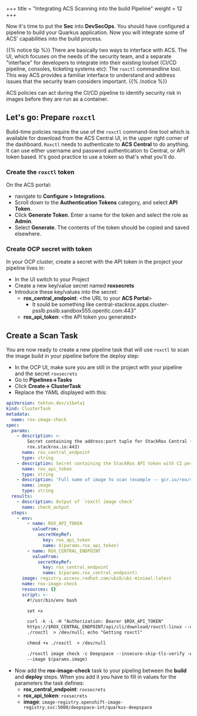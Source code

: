 +++
title = "Integrating ACS Scanning into the build Pipeline"
weight = 12
+++

Now it's time to put the **Sec** into **DevSecOps**. You should have configured a pipeline to build your Quarkus application. Now you will integrate some of ACS' capabilities into the build process.

{{% notice tip %}}
There are basically two ways to interface with ACS. The UI, which focuses on the needs of the security team, and a separate "interface" for developers to integrate into their existing toolset (CI/CD pipeline, consoles, ticketing systems etc): The `roxctl` commandline tool. This way ACS provides a familiar interface to understand and address issues that the security team considers important.
{{% /notice %}}

ACS policies can act during the CI/CD pipeline to identify security risk in images before they are run as a container.

## Let's go: Prepare `roxctl`

Build-time policies require the use of the `roxctl` command-line tool which is available for download from the ACS Central UI, in the upper right corner of the dashboard. `Roxctl` needs to authenticate to **ACS Central** to do anything. It can use either username and password authentication to Central, or API token based. It's good practice to use a token so that's what you'll do.

### Create the `roxctl` token

On the ACS portal:
- navigate to **Configure > Integrations**.
- Scroll down to the **Authentication Tokens** category, and select **API Token**.
- Click **Generate Token**. Enter a name for the token and select the role as **Admin**.
- Select **Generate**. The contents of the token should be copied and saved elsewhere.

### Create OCP secret with token
In your OCP cluster, create a secret with the API token in the project your pipeline lives in:
- In the UI switch to your Project
- Create a new key/value secret named **roxsecrets**
- Introduce these key/values into the secret:
  - **rox_central_endpoint**: \<the URL to your **ACS Portal**>
    - It sould be something like central-stackrox.apps.cluster-psslb.psslb.sandbox555.opentlc.com:443"
  - **rox_api_token**: \<the API token you generated>

## Create a Scan Task
You are now ready to create a new pipeline task that will use `roxctl` to scan the image build in your pipeline before the deploy step:
- In the OCP UI, make sure you are still in the project with your pipeline and the secret `roxsecrets`
- Go to **Pipelines->Tasks**
- Click **Create-> ClusterTask**
- Replace the YAML displayed with this:
```yaml
apiVersion: tekton.dev/v1beta1
kind: ClusterTask
metadata:
  name: rox-image-check
spec:
  params:
    - description: >-
        Secret containing the address:port tuple for StackRox Central (example -
        rox.stackrox.io:443)
      name: rox_central_endpoint
      type: string
    - description: Secret containing the StackRox API token with CI permissions
      name: rox_api_token
      type: string
    - description: 'Full name of image to scan (example -- gcr.io/rox/sample:5.0-rc1)'
      name: image
      type: string
  results:
    - description: Output of `roxctl image check`
      name: check_output
  steps:
    - env:
        - name: ROX_API_TOKEN
          valueFrom:
            secretKeyRef:
              key: rox_api_token
              name: $(params.rox_api_token)
        - name: ROX_CENTRAL_ENDPOINT
          valueFrom:
            secretKeyRef:
              key: rox_central_endpoint
              name: $(params.rox_central_endpoint)
      image: registry.access.redhat.com/ubi8/ubi-minimal:latest
      name: rox-image-check
      resources: {}
      script: >-
        #!/usr/bin/env bash

        set +x

        curl -k -L -H "Authorization: Bearer $ROX_API_TOKEN"
        https://$ROX_CENTRAL_ENDPOINT/api/cli/download/roxctl-linux --output
        ./roxctl  > /dev/null; echo "Getting roxctl"

        chmod +x ./roxctl  > /dev/null

        ./roxctl image check -c Deepspace --insecure-skip-tls-verify -e $ROX_CENTRAL_ENDPOINT
        --image $(params.image)
```

- Now add the **rox-image-check** task to your pipeling between the **build** and **deploy** steps. When you add it you have to fill in values for the parameters the task defines:
  - **rox_central_endpoint**: `roxsecrets`
  - **rox_api_token**: `roxsecrets`
  - **image**: `image-registry.openshift-image-registry.svc:5000/deepspace-int/quarkus-deepspace`

